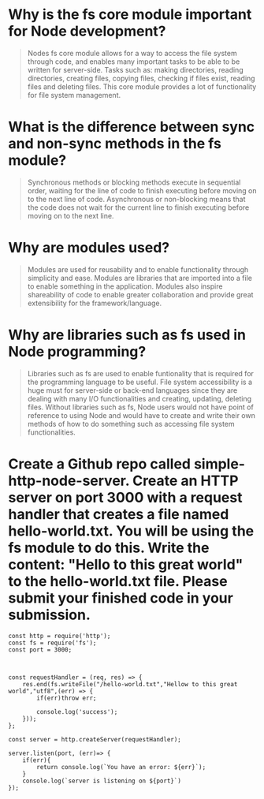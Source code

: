 # Why is the fs core module important for Node development?
> Nodes fs core module allows for a way to access the file system through code, and enables many important tasks to be able to be written for server-side. Tasks such as: making directories, reading directories, creating files, copying files, checking if files exist, reading files and deleting files. This core module provides a lot of functionality for file system management. 

# What is the difference between sync and non-sync methods in the fs module?
>Synchronous methods or blocking methods execute in sequential order, waiting for the line of code to finish executing before moving on to the next line of code.
>Asynchronous or non-blocking means that the code does not wait for the current line to finish executing before moving on to the next line. 

# Why are modules used?
>Modules are used for reusability and to enable functionality through simplicity and ease. Modules are libraries that are imported into a file to enable something in the application. Modules also inspire shareability of code to enable greater collaboration and provide great extensibility for the framework/language.

# Why are libraries such as fs used in Node programming?
>Libraries such as fs are used to enable funtionality that is required for the programming language to be useful. File system accessibility is a huge must for server-side or back-end languages since they are dealing with many I/O functionalities and creating, updating, deleting files. Without libraries such as fs, Node users would not have point of reference to using Node and would have to create and write their own methods of how to do something such as accessing file system functionalities. 



# Create a Github repo called simple-http-node-server. Create an HTTP server on port 3000 with a request handler that creates a file named hello-world.txt. You will be using the fs module to do this. Write the content: "Hello to this great world" to the hello-world.txt file. Please submit your finished code in your submission.


```
const http = require('http');
const fs = require('fs');
const port = 3000;



const requestHandler = (req, res) => {
	res.end(fs.writeFile("/hello-world.txt","Hellow to this great world","utf8",(err) => {
		if(err)throw err;

		console.log('success');
	}));
};

const server = http.createServer(requestHandler);

server.listen(port, (err)=> {
	if(err){
		return console.log(`You have an error: ${err}`);
	}
	console.log(`server is listening on ${port}`)
});

```
